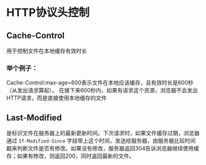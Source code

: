 # HTTP协议头控制

## Cache-Control
用于控制文件在本地缓存有效时长

### 举个例子：
Cache-Control:max-age=600表示文件在本地应该缓存，且有效时长是600秒（从发出请求算起）。
在接下来600秒内，如果有请求这个资源，浏览器不会发出HTTP请求，而是直接使用本地缓存的文件

## Last-Modified
是标识文件在服务器上的最新更新时间。下次请求时，如果文件缓存过期，浏览器通过 `If-Modified-Since` 字段带上这个时间，发送给服务器，由服务器比较时间戳来判断文件是否有修改。如果没有修改，服务器返回304告诉浏览器继续使用缓存；如果有修改，则返回200，同时返回最新的文件。 